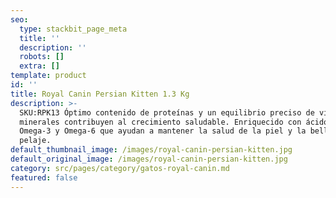 ```yaml
---
seo:
  type: stackbit_page_meta
  title: ''
  description: ''
  robots: []
  extra: []
template: product
id: ''
title: Royal Canin Persian Kitten 1.3 Kg
description: >-
  SKU:RPK13 Óptimo contenido de proteínas y un equilibrio preciso de vitaminas y
  minerales contribuyen al crecimiento saludable. Enriquecido con ácidos grasos
  Omega-3 y Omega-6 que ayudan a mantener la salud de la piel y la belleza del
  pelaje.
default_thumbnail_image: /images/royal-canin-persian-kitten.jpg
default_original_image: /images/royal-canin-persian-kitten.jpg
category: src/pages/category/gatos-royal-canin.md
featured: false
---
```

